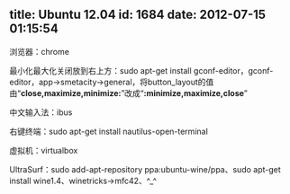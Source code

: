 title: Ubuntu 12.04
id: 1684
date: 2012-07-15 01:15:54
---

浏览器：chrome

最小化最大化关闭放到右上方：sudo apt-get install gconf-editor，gconf-editor，app-&gt;smetacity-&gt;general，将button_layout的值由“**close,maximize,minimize:**”改成“**:minimize,maximize,close**”

中文输入法：ibus

右键终端：sudo apt-get install nautilus-open-terminal

虚拟机：virtualbox

UltraSurf：sudo add-apt-repository ppa:ubuntu-wine/ppa、sudo apt-get install wine1.4、winetricks->mfc42、^_^